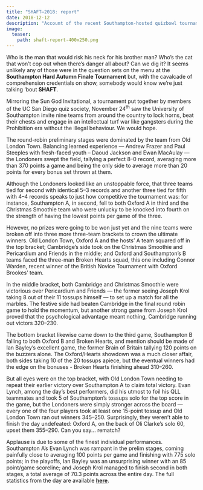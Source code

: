 ```yaml
---
title: "SHAFT–2018: report"
date: 2018-12-12
description: "Account of the recent Southampton-hosted quizbowl tournament."
image:
  teaser:
    path: shaft-report-400x250.png
---
```


Who is the man that would risk his neck for his brother man? Who’s the cat that won’t cop out when there’s danger all about? Can we dig it? It seems unlikely any of those were in the question sets on the menu at the **Southampton Hard Autumn Finale Tournament** but, with the cavalcade of comprehension credentials on show, somebody would know we’re just talking ‘bout **SHAFT**.

Mirroring the Sun God Invitational, a tournament put together by members of the UC San Diego quiz society, November 24<sup>th</sup> saw the University of Southampton invite nine teams from around the country to lock horns, beat their chests and engage in an intellectual turf war like gangsters during the Prohibition era without the illegal behaviour. We would hope.

The round-robin preliminary stages were dominated by the team from Old London Town. Balancing learned experience — Andrew Frazer and Paul Steeples with fresh-faced youth – Daoud Jackson and Ewan MacAulay — the Londoners swept the field, tallying a perfect 8–0 record, averaging more than 370 points a game and being the only side to average more than 20 points for every bonus set thrown at them.

Although the Londoners looked like an unstoppable force, that three teams tied for second with identical 5–3 records and another three tied for fifth with 4–4 records speaks to just how competitive the tournament was: for instance, Southampton A, in second, fell to both Oxford A in third and the Christmas Smoothie team who were unlucky to be knocked into fourth on the strength of having the lowest points per game of the three.

However, no prizes were going to be won just yet and the nine teams were broken off into three more three-team brackets to crown the ultimate winners. Old London Town, Oxford A and the hosts’ A team squared off in the top bracket; Cambridge’s side took on the Christmas Smoothie and Pericardium and Friends in the middle; and Oxford and Southampton’s B teams faced the three-man Broken Hearts squad, this one including Connor Warden, recent winner of the British Novice Tournament with Oxford Brookes’ team.

In the middle bracket, both Cambridge and Christmas Smoothie were victorious over Pericardium and Friends — the former seeing Joseph Krol taking 8 out of their 11 tossups himself — to set up a match for all the marbles. The festive side had beaten Cambridge in the final round robin game to hold the momentum, but another strong game from Joseph Krol proved that the psychological advantage meant nothing, Cambridge running out victors 320–230.

The bottom bracket likewise came down to the third game, Southampton B falling to both Oxford B and Broken Hearts, and mention should be made of Ian Bayley’s excellent game, the former Brain of Britain tallying 120 points on the buzzers alone. The Oxford/Hearts showdown was a much closer affair, both sides taking 10 of the 20 tossups apiece, but the eventual winners had the edge on the bonuses - Broken Hearts finishing ahead 310–260.

But all eyes were on the top bracket, with Old London Town needing to repeat their earlier victory over Southampton A to claim total victory. Evan Lynch, among the day’s best performers, did his utmost to foil his QLL teammates and took 5 of Southampton’s tossups solo for the top score in the game, but the Londoners were simply stronger across the board — every one of the four players took at least one 15-point tossup and Old London Town ran out winners 345–250. Surprisingly, they weren’t able to finish the day undefeated: Oxford A, on the back of Oli Clarke’s solo 60, upset them 355–290. Can you say... rematch?

Applause is due to some of the finest individual performances. Southampton A’s Evan Lynch was rampant in the prelim stages, coming painfully close to averaging 100 points per game and finishing with 775 solo points; in the playoffs, Ian Bayley was an unsurprising winner with an 85 point/game scoreline; and Joseph Krol managed to finish second in both stages, a total average of 70.3 points across the entire day. The full statistics from the day are available [**here**](http://hsquizbowl.org/db/tournaments/5451/).
